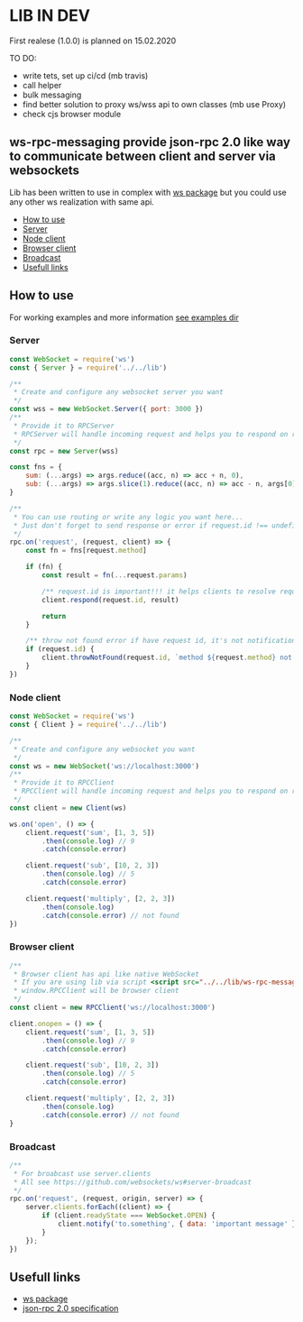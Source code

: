 # LIB IN DEV

First realese (1.0.0) is planned on 15.02.2020

TO DO:
- write tets, set up ci/cd (mb travis)
- call helper
- bulk messaging
- find better solution to proxy ws/wss api to own classes (mb use Proxy)
- check cjs browser module

## ws-rpc-messaging provide json-rpc 2.0 like way to communicate between client and server via websockets

Lib has been written to use in complex with [ws package](https://www.npmjs.com/package/ws) but you could use any other ws realization with same api.

- [How to use](#how-to-use)
- [Server](#server)
- [Node client](#node-client)
- [Browser client](#browser-client)
- [Broadcast](#broadcast)
- [Usefull links](#usefull-links)

## How to use

For working examples and more information [see examples dir](/tree/master/examples)

### Server

```js
const WebSocket = require('ws')
const { Server } = require('../../lib')

/**
 * Create and configure any websocket server you want
 */
const wss = new WebSocket.Server({ port: 3000 })
/**
 * Provide it to RPCServer
 * RPCServer will handle incoming request and helps you to respond on recieved messages or send own requests  
 */
const rpc = new Server(wss)

const fns = {
    sum: (...args) => args.reduce((acc, n) => acc + n, 0),
    sub: (...args) => args.slice(1).reduce((acc, n) => acc - n, args[0]),
}

/**
 * You can use routing or write any logic you want here...
 * Just don't forget to send response or error if request.id !== undefined
 */
rpc.on('request', (request, client) => {
    const fn = fns[request.method]

    if (fn) {
        const result = fn(...request.params)

        /** request.id is important!!! it helps clients to resolve request */
        client.respond(request.id, result)

        return
    }

    /** throw not found error if have request id, it's not notification request */
    if (request.id) {
        client.throwNotFound(request.id, `method ${request.method} not found`)
    }
})
```

### Node client

```js
const WebSocket = require('ws')
const { Client } = require('../../lib')

/**
 * Create and configure any websocket you want
 */
const ws = new WebSocket('ws://localhost:3000')
/**
 * Provide it to RPCClient
 * RPCClient will handle incoming request and helps you to respond on recieved messages or send own requests  
 */
const client = new Client(ws)

ws.on('open', () => {
    client.request('sum', [1, 3, 5])
        .then(console.log) // 9
        .catch(console.error)

    client.request('sub', [10, 2, 3])
        .then(console.log) // 5
        .catch(console.error)

    client.request('multiply', [2, 2, 3])
        .then(console.log)
        .catch(console.error) // not found
})
```

### Browser client

```js
/**
 * Browser client has api like native WebSocket
 * If you are using lib via script <script src="../../lib/ws-rpc-messaging.min.js" type="text/javascript"></script>
 * window.RPCClient will be browser client
 */
const client = new RPCClient('ws://localhost:3000')

client.onopen = () => {
    client.request('sum', [1, 3, 5])
        .then(console.log) // 9
        .catch(console.error)

    client.request('sub', [10, 2, 3])
        .then(console.log) // 5
        .catch(console.error)

    client.request('multiply', [2, 2, 3])
        .then(console.log)
        .catch(console.error) // not found
}
```

### Broadcast

```js
/**
 * For broabcast use server.clients
 * All see https://github.com/websockets/ws#server-broadcast
 */
rpc.on('request', (request, origin, server) => {
    server.clients.forEach((client) => {
        if (client.readyState === WebSocket.OPEN) {
            client.notify('to.something', { data: 'important message' });
        }
    });
})
```

## Usefull links

- [ws package](https://www.npmjs.com/package/ws)
- [json-rpc 2.0 specification](https://www.jsonrpc.org/specification)
